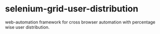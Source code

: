 # selenium-grid-user-distribution
web-automation framework for cross browser automation with percentage wise user distribution.
